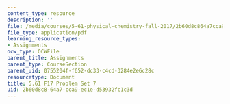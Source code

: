 ```yaml
---
content_type: resource
description: ''
file: /media/courses/5-61-physical-chemistry-fall-2017/2b60d8c864a7cca9ec1ed53932fc1c3d_MIT5_61F17_pset7.pdf
file_type: application/pdf
learning_resource_types:
- Assignments
ocw_type: OCWFile
parent_title: Assignments
parent_type: CourseSection
parent_uid: 0755204f-f652-dc33-c4cd-3284e2e6c28c
resourcetype: Document
title: 5.61 F17 Problem Set 7
uid: 2b60d8c8-64a7-cca9-ec1e-d53932fc1c3d
---
```

